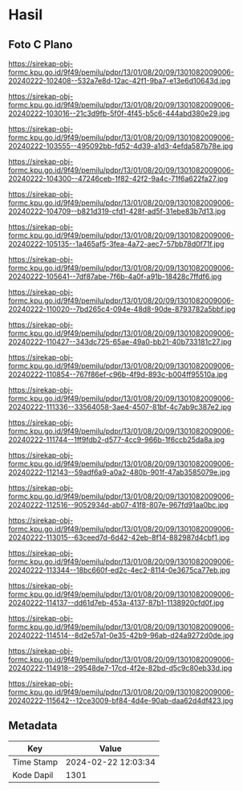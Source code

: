 # Hasil

## Foto C Plano

https://sirekap-obj-formc.kpu.go.id/9f49/pemilu/pdpr/13/01/08/20/09/1301082009006-20240222-102408--532a7e8d-12ac-42f1-9ba7-e13e6d10643d.jpg

https://sirekap-obj-formc.kpu.go.id/9f49/pemilu/pdpr/13/01/08/20/09/1301082009006-20240222-103016--21c3d9fb-5f0f-4f45-b5c6-444abd380e29.jpg

https://sirekap-obj-formc.kpu.go.id/9f49/pemilu/pdpr/13/01/08/20/09/1301082009006-20240222-103555--495092bb-fd52-4d39-a1d3-4efda587b78e.jpg

https://sirekap-obj-formc.kpu.go.id/9f49/pemilu/pdpr/13/01/08/20/09/1301082009006-20240222-104300--47246ceb-1f82-42f2-9a4c-71f6a622fa27.jpg

https://sirekap-obj-formc.kpu.go.id/9f49/pemilu/pdpr/13/01/08/20/09/1301082009006-20240222-104709--b821d319-cfd1-428f-ad5f-31ebe83b7d13.jpg

https://sirekap-obj-formc.kpu.go.id/9f49/pemilu/pdpr/13/01/08/20/09/1301082009006-20240222-105135--1a465af5-3fea-4a72-aec7-57bb78d0f71f.jpg

https://sirekap-obj-formc.kpu.go.id/9f49/pemilu/pdpr/13/01/08/20/09/1301082009006-20240222-105641--7df87abe-7f6b-4a0f-a91b-18428c7ffdf6.jpg

https://sirekap-obj-formc.kpu.go.id/9f49/pemilu/pdpr/13/01/08/20/09/1301082009006-20240222-110020--7bd265c4-094e-48d8-90de-8793782a5bbf.jpg

https://sirekap-obj-formc.kpu.go.id/9f49/pemilu/pdpr/13/01/08/20/09/1301082009006-20240222-110427--343dc725-65ae-49a0-bb21-40b733181c27.jpg

https://sirekap-obj-formc.kpu.go.id/9f49/pemilu/pdpr/13/01/08/20/09/1301082009006-20240222-110854--767f86ef-c96b-4f9d-893c-b004ff95510a.jpg

https://sirekap-obj-formc.kpu.go.id/9f49/pemilu/pdpr/13/01/08/20/09/1301082009006-20240222-111336--33564058-3ae4-4507-81bf-4c7ab9c387e2.jpg

https://sirekap-obj-formc.kpu.go.id/9f49/pemilu/pdpr/13/01/08/20/09/1301082009006-20240222-111744--1ff9fdb2-d577-4cc9-966b-1f6ccb25da8a.jpg

https://sirekap-obj-formc.kpu.go.id/9f49/pemilu/pdpr/13/01/08/20/09/1301082009006-20240222-112143--59adf6a9-a0a2-480b-901f-47ab3585079e.jpg

https://sirekap-obj-formc.kpu.go.id/9f49/pemilu/pdpr/13/01/08/20/09/1301082009006-20240222-112516--9052934d-ab07-41f8-807e-967fd91aa0bc.jpg

https://sirekap-obj-formc.kpu.go.id/9f49/pemilu/pdpr/13/01/08/20/09/1301082009006-20240222-113015--63ceed7d-6d42-42eb-8f14-882987d4cbf1.jpg

https://sirekap-obj-formc.kpu.go.id/9f49/pemilu/pdpr/13/01/08/20/09/1301082009006-20240222-113344--18bc660f-ed2c-4ec2-8114-0e3675ca77eb.jpg

https://sirekap-obj-formc.kpu.go.id/9f49/pemilu/pdpr/13/01/08/20/09/1301082009006-20240222-114137--dd61d7eb-453a-4137-87b1-1138920cfd0f.jpg

https://sirekap-obj-formc.kpu.go.id/9f49/pemilu/pdpr/13/01/08/20/09/1301082009006-20240222-114514--8d2e57a1-0e35-42b9-96ab-d24a9272d0de.jpg

https://sirekap-obj-formc.kpu.go.id/9f49/pemilu/pdpr/13/01/08/20/09/1301082009006-20240222-114918--29548de7-17cd-4f2e-82bd-d5c9c80eb33d.jpg

https://sirekap-obj-formc.kpu.go.id/9f49/pemilu/pdpr/13/01/08/20/09/1301082009006-20240222-115642--12ce3009-bf84-4d4e-90ab-daa62d4df423.jpg


## Metadata

| Key        | Value               |
| ---------- | ------------------- |
| Time Stamp | 2024-02-22 12:03:34 |
| Kode Dapil | 1301                |



